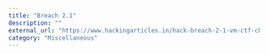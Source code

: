 ```yaml
---
title: "Breach 2.1"
description: ""
external_url: "https://www.hackingarticles.in/hack-breach-2-1-vm-ctf-challenge/"
category: "Miscellaneous"
---
```

